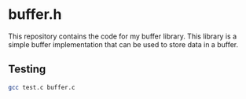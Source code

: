 # buffer.h

This repository contains the code for my buffer library. This library is a simple buffer implementation that can be used to store data in a buffer.

## Testing

```bash
gcc test.c buffer.c
```